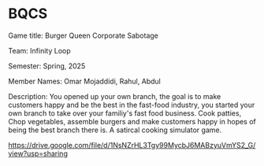# BQCS
Game title: Burger Queen Corporate Sabotage

Team: Infinity Loop

Semester: Spring, 2025

Member Names: Omar Mojaddidi, Rahul, Abdul

Description: You opened up your own branch, the goal is to make customers happy and be the best in the fast-food industry, you started your own branch to take over your familiy's fast food business. Cook patties, Chop vegetables, assemble burgers and make customers happy in hopes of being the best branch there is. A satircal cooking simulator game.

https://drive.google.com/file/d/1NsNZrHL3Tgy99MycbJ6MABzyuVmYS2_G/view?usp=sharing 
